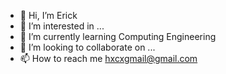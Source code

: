 - 👋 Hi, I’m Erick
- 👀 I’m interested in ...
- 🌱 I’m currently learning Computing Engineering
- 💞️ I’m looking to collaborate on ...
- 📫 How to reach me hxcxgmail@gmail.com

<!---
ybeat/ybeat is a ✨ special ✨ repository because its `README.md` (this file) appears on your GitHub profile.
You can click the Preview link to take a look at your changes.
--->
